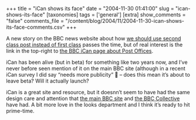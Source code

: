 +++
title = "iCan shows its face"
date = "2004-11-30 01:41:00"
slug = "ican-shows-its-face"
[taxonomies]
tags = ['general']
[extra]
show_comments = "false"
comments_file = "/content/blog/2004/11/2004-11-30-ican-shows-its-face-comments.csv"
+++

A new story on the BBC news website about how [we should use second class post instead of first class](http://news.bbc.co.uk/1/hi/business/4052741.stm " Use second class, says Postwatch") passes the time, but of real interest is the link in the top-right to [the BBC iCan page about Post Offices](http://www.bbc.co.uk/dna/ican/C2412 "This page aims to bring together helpful information on Post offices. ").

iCan has been alive (but in beta) for something like two years now, and I’ve never before seen mention of it on the main BBC site (although in a recent iCan survey I did say “needs more publicity” 🙂 – does this mean it’s about to leave beta? Will it actually launch?

iCan is a great site and resource, but it doesnn’t seem to have had the same design care and attention that [the main BBC site](http://www.bbc.co.uk) and [the BBC Collective](http://www.bbc.co.uk/collective/) have had. A bit more love in the looks department and I think it’s ready to hit prime-time.
